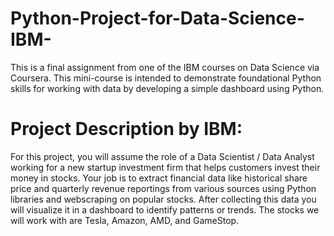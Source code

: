 # Python-Project-for-Data-Science-IBM-
This is a final assignment from one of the IBM courses on Data Science via Coursera. This mini-course is intended to demonstrate foundational Python skills for working with data by developing a simple dashboard using Python.

# Project Description by IBM:
For this project, you will assume the role of a Data Scientist / Data Analyst working for a new startup investment firm that helps customers invest their money in stocks. Your job is to extract financial data like historical share price and quarterly revenue reportings from various sources using Python libraries and webscraping on popular stocks. After collecting this data you will visualize it in a dashboard to identify patterns or trends. The stocks we will work with are Tesla, Amazon, AMD, and GameStop.
